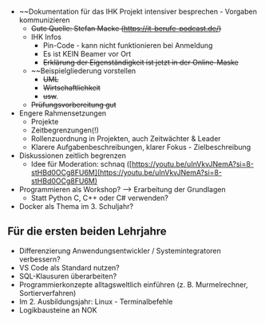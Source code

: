 * ~~Dokumentation für das IHK Projekt intensiver besprechen - Vorgaben kommunizieren
	* ~~Gute Quelle: Stefan Macke (https://it-berufe-podcast.de/)~~
	* IHK Infos
		* Pin-Code - kann nicht funktionieren bei Anmeldung
		* Es ist KEIN Beamer vor Ort
		* ~~Erklärung der Eigenständigkeit ist jetzt in der Online-Maske~~
	* ~~Beispielgliederung vorstellen
		* ~~UML~~
		* ~~Wirtschaftlichkeit~~
		* ~~usw~~.
	* ~~Prüfungsvorbereitung gut~~
* Engere Rahmensetzungen
	* Projekte
	* Zeitbegrenzungen(!) 
	* Rollenzuordnung in Projekten, auch Zeitwächter & Leader
	* Klarere Aufgabenbeschreibungen, klarer Fokus - Zielbeschreibung
* Diskussionen zeitlich begrenzen
	* Idee für Moderation: schnaq ([https://youtu.be/uInVkvJNemA?si=8-stHBd0OCg8FU6M](https://youtu.be/uInVkvJNemA?si=8-stHBd0OCg8FU6M)
* Programmieren als Workshop? --> Erarbeitung der Grundlagen
	* Statt Python C, C++ oder C# verwenden?
* Docker als Thema im 3. Schuljahr?

## Für die ersten beiden Lehrjahre
* Differenzierung Anwendungsentwickler / Systemintegratoren verbessern?
* VS Code als Standard nutzen?
* SQL-Klausuren überarbeiten? 
* Programmierkonzepte alltagsweltlich einführen (z. B. Murmelrechner, Sortierverfahren)
* Im 2. Ausbildungsjahr: Linux - Terminalbefehle 
* Logikbausteine an NOK